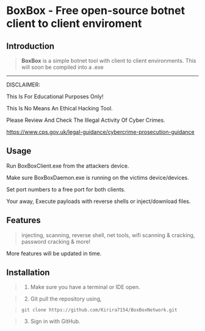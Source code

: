 # BoxBox - Free open-source botnet client to client enviroment

## Introduction

> **BoxBox** is a simple botnet tool with client to client environments. This will soon be compiled into a .exe

****
DISCLAIMER: 

This Is For Educational Purposes Only! 

This Is No Means An Ethical Hacking Tool.

Please Review And Check The Illegal Activity Of Cyber Crimes.

https://www.cps.gov.uk/legal-guidance/cybercrime-prosecution-guidance

## Usage

Run BoxBoxClient.exe from the attackers device.

Make sure BoxBoxDaemon.exe is running on the victims device/devices.

Set port numbers to a free port for both clients.

Your away, Execute payloads with reverse shells or inject/download files.

## Features

> injecting, scanning, reverse shell, net tools, wifi scanning & cracking, password cracking & more!

More features will be updated in time.

## Installation

> 1. Make sure you have a terminal or IDE open.

> 2. Git pull the repository using,

> ```
> git clone https://github.com/Kirira7154/BoxBoxNetwork.git
> ```

> 3. Sign in with GitHub.
